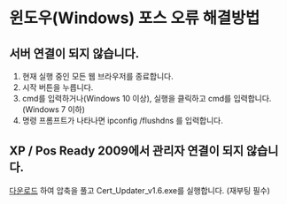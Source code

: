 # 윈도우(Windows) 포스 오류 해결방법

## 서버 연결이 되지 않습니다.

1. 현재 실행 중인 모든 웹 브라우저를 종료합니다.
2. 시작 버튼을 누릅니다.
3. cmd를 입력하거나(Windows 10 이상), 실행을 클릭하고 cmd를 입력합니다.(Windows 7 이하)
4. 명령 프롬프트가 나타나면 ipconfig /flushdns 를 입력합니다.

## XP / Pos Ready 2009에서 관리자 연결이 되지 않습니다.

[다운로드](root_update.zip) 하여 압축을 풀고 Cert_Updater_v1.6.exe를 실행합니다. (재부팅 필수)
